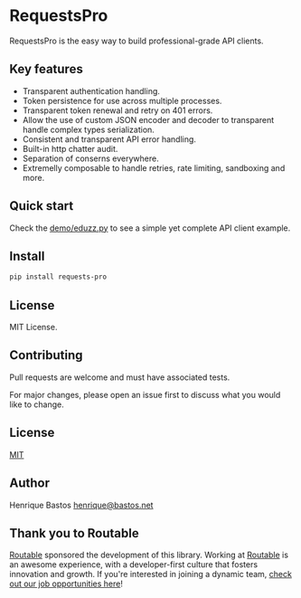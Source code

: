 # RequestsPro

RequestsPro is the easy way to build professional-grade API clients.

## Key features

- Transparent authentication handling.
- Token persistence for use across multiple processes.
- Transparent token renewal and retry on 401 errors.
- Allow the use of custom JSON encoder and decoder to transparent handle complex types serialization.
- Consistent and transparent API error handling.
- Built-in http chatter audit.
- Separation of conserns everywhere.
- Extremelly composable to handle retries, rate limiting, sandboxing and more.

## Quick start

Check the [demo/eduzz.py](https://github.com/henriquebastos/requestspro/blob/main/demo/eduzz.py) to see a simple yet complete API client example.

## Install

```bash
pip install requests-pro
```

## License

MIT License.

## Contributing

Pull requests are welcome and must have associated tests.

For major changes, please open an issue first to discuss what you would like to change.

## License

[MIT](https://choosealicense.com/licenses/mit/)

## Author

Henrique Bastos <henrique@bastos.net>

## Thank you to Routable

[Routable](https://routable.com) sponsored the development of this library.
Working at [Routable](https://routable.com) is an awesome experience, with a developer-first culture that fosters innovation and growth.
If you're interested in joining a dynamic team, [check out our job opportunities here](https://routable.com/careers/)!
